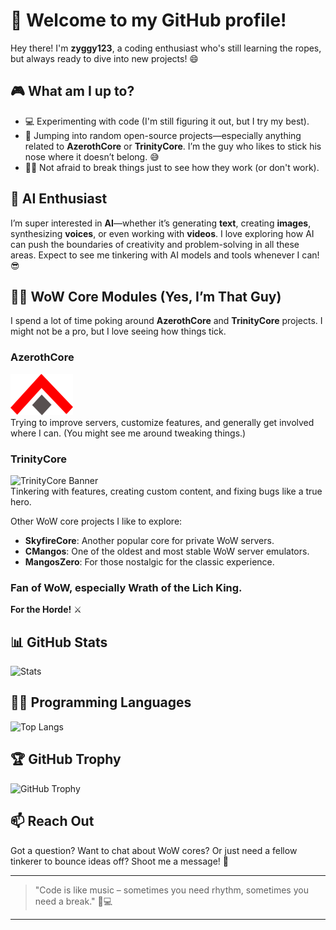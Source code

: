# 👋 Welcome to my GitHub profile!

Hey there! I'm **zyggy123**, a coding enthusiast who's still learning the ropes, but always ready to dive into new projects! 😄

## 🎮 What am I up to?

- 💻 Experimenting with code (I'm still figuring it out, but I try my best).
- 🚀 Jumping into random open-source projects—especially anything related to **AzerothCore** or **TrinityCore**. I’m the guy who likes to stick his nose where it doesn’t belong. 😅
- 🧑‍💻 Not afraid to break things just to see how they work (or don't work). 

## 🤖 AI Enthusiast

I’m super interested in **AI**—whether it’s generating **text**, creating **images**, synthesizing **voices**, or even working with **videos**. I love exploring how AI can push the boundaries of creativity and problem-solving in all these areas. Expect to see me tinkering with AI models and tools whenever I can! 😎

## 🧙‍♂️ WoW Core Modules (Yes, I’m That Guy)

I spend a lot of time poking around **AzerothCore** and **TrinityCore** projects. I might not be a pro, but I love seeing how things tick.

### **AzerothCore**  
![AzerothCore Banner](https://raw.githubusercontent.com/azerothcore/azerothcore.github.io/master/images/logo-github.png)  
Trying to improve servers, customize features, and generally get involved where I can. (You might see me around tweaking things.)

### **TrinityCore**  
![TrinityCore Banner](https://camo.githubusercontent.com/2c31bc5d9dc45d6aa20e19c4ec69ee28a809c10918ff22ed61457b7ab459b6fa/68747470733a2f2f636f6d6d756e6974792e7472696e697479636f72652e6f72672f7075626c69632f7374796c655f696d616765732f315f7472696e697479636f72652e706e67)  
Tinkering with features, creating custom content, and fixing bugs like a true hero.

Other WoW core projects I like to explore:
- **SkyfireCore**: Another popular core for private WoW servers.
- **CMangos**: One of the oldest and most stable WoW server emulators.
- **MangosZero**: For those nostalgic for the classic experience.


### Fan of WoW, especially **Wrath of the Lich King**. 

**For the Horde!** ⚔️
## 📊 GitHub Stats

![Stats](https://github-readme-stats.vercel.app/api?username=zyggy123&show_icons=true&count_private=true&hide_title=true&hide=prs)

## 🧑‍💻 Programming Languages

![Top Langs](https://github-readme-stats.vercel.app/api/top-langs/?username=zyggy123&layout=compact&langs_count=10)


## 🏆 GitHub Trophy

![GitHub Trophy](https://github-profile-trophy.vercel.app/?username=zyggy123&theme=radical&margin-w=15&margin-h=15)

## 📫 Reach Out

Got a question? Want to chat about WoW cores? Or just need a fellow tinkerer to bounce ideas off? Shoot me a message! 🚀

---

> "Code is like music – sometimes you need rhythm, sometimes you need a break." 🎵💻

---

